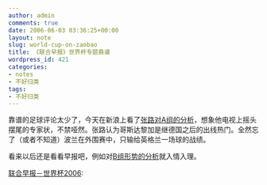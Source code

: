 ```yaml
---
author: admin
comments: true
date: 2006-06-03 03:36:25+00:00
layout: note
slug: world-cup-on-zaobao
title: 《联合早报》世界杯专题靠谱
wordpress_id: 421
categories:
- notes
- 不好归类
tags:
- 不好归类
---
```


靠谱的足球评论太少了，今天在新浪上看了[张路对A组的分析](http://2006.sina.com.cn/arg/2006-06-03/102813599.shtml)，想象他电视上摇头摆尾的专家状，不禁哑然。张路认为哥斯达黎加是继德国之后的出线热门。全然忘了（或者不知道）波兰在外围赛中，只输给英格兰一场球的战绩。

看来以后还是看看早报吧，例如对[B组形势的分析](http://worldcup.zaobao.com/pages3/wcup060603.html)就入情入理。

[联合早报－世界杯2006](http://worldcup.zaobao.com/worldcup2006.html):


<blockquote></blockquote>
